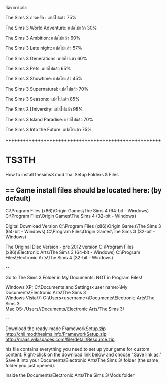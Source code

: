 อัตราการแปล

The Sims 3 ภาคหลัก : แปลไปแล้ว 75%

The Sims 3 World Adventure: แปลไปแล้ว 30%

The Sims 3 Ambition: แปลไปแล้ว 60%

The Sims 3 Late night: แปลไปแล้ว 57%

The Sims 3 Generations: แปลไปแล้ว 60%

The Sims 3 Pets: แปลไปแล้ว 65%

The Sims 3 Showtime: แปลไปแล้ว 45%

The Sims 3 Supernatural: แปลไปแล้ว 70%

The Sims 3 Seasons: แปลไปแล้ว 85%

The Sims 3 University: แปลไปแล้ว 95%

The Sims 3 Island Paradise: แปลไปแล้ว 70%

The Sims 3 Into the Future: แปลไปแล้ว 75% 

+++++++++++++++++++++++++++++++++++++++++++++++++++++

# TS3TH
How to install thesims3 mod thai
Setup Folders & Files

==
Game install files should be located here: (by default)
--
C:\Program Files (x86)\Origin Games\The Sims 4 (64-bit - Windows)
C:\Program Files\Origin Games\The Sims 4 (32-bit - Windows)

Digital Download Version
C:\Program Files (x86)\Origin Games\The Sims 3 (64-bit - Windows)
C:\Program Files\Origin Games\The Sims 3 (32-bit - Windows)

The Original Disc Version - pre 2012 version
C:\Program Files (x86)\Electronic Arts\The Sims 3 (64-bit - Windows)
C:\Program Files\Electronic Arts\The Sims 4 (32-bit - Windows)


--

Go to The Sims 3 Folder in My Documents: NOT in Program Files!

Windows XP: C:\Documents and Settings\<user name>\My Documents\Electronic Arts\The Sims 3\
Windows Vista/7: C:\Users\<username>\Documents\Electronic Arts\The Sims 3\
Mac OS: /Users/<username>/Documents/Electronic Arts/The Sims 3/

--

Download the ready-made FrameworkSetup.zip 
http://chii.modthesims.info/FrameworkSetup.zip
http://nraas.wikispaces.com/file/detail/Resource.zip

his file contains everything you need to set up your game for custom content. Right-click on the download link below and choose "Save link as." Save it into your Documents\Electronic Arts\The Sims 3\ folder (the same folder you just opened).

Inside the Documents\Electronic Arts\The Sims 3\Mods folder
